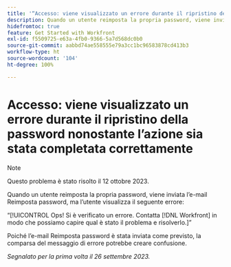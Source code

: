 ```yaml
---
title: '“Accesso: viene visualizzato un errore durante il ripristino della password nonostante l’azione sia stata completata correttamente”'
description: Quando un utente reimposta la propria password, viene inviata l’e-mail Reimposta password, ma l’utente visualizza un errore.
hidefromtoc: true
feature: Get Started with Workfront
exl-id: f5509725-e63a-4fb0-9366-5a7d568dc0b0
source-git-commit: aabbd74ae558555e79a3cc1bc96583878cd413b3
workflow-type: ht
source-wordcount: '104'
ht-degree: 100%

---
```


# Accesso: viene visualizzato un errore durante il ripristino della password nonostante l’azione sia stata completata correttamente

>[!NOTE]
>
>Questo problema è stato risolto il 12 ottobre 2023.

Quando un utente reimposta la propria password, viene inviata l’e-mail Reimposta password, ma l’utente visualizza il seguente errore:

“[!UICONTROL Ops! Si è verificato un errore. Contatta [!DNL Workfront] in modo che possiamo capire qual è stato il problema e risolverlo.]”

Poiché l’e-mail Reimposta password è stata inviata come previsto, la comparsa del messaggio di errore potrebbe creare confusione.

_Segnalato per la prima volta il 26 settembre 2023._
